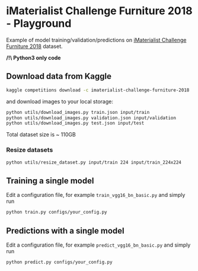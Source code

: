 # iMaterialist Challenge Furniture 2018 - Playground 

Example of model training/validation/predictions on [iMaterialist Challenge Furniture 2018](https://www.kaggle.com/c/imaterialist-challenge-furniture-2018) 
dataset.

**/!\ Python3 only code**
 
## Download data from Kaggle

```bash
kaggle competitions download -c imaterialist-challenge-furniture-2018
```
and download images to your local storage:
```bash
python utils/download_images.py train.json input/train
python utils/download_images.py validation.json input/validation
python utils/download_images.py test.json input/test
```
Total dataset size is ~ 110GB

### Resize datasets
```bash
python utils/resize_dataset.py input/train 224 input/train_224x224
```

## Training a single model

Edit a configuration file, for example `train_vgg16_bn_basic.py` and simply run
```bash
python train.py configs/your_config.py
```

## Predictions with a single model

Edit a configuration file, for example `predict_vgg16_bn_basic.py` and simply run
```bash
python predict.py configs/your_config.py
```

 




